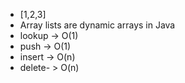 - [1,2,3]
- Array lists are dynamic arrays in Java
- lookup -> O(1)
- push -> O(1)
- insert -> O(n)
- delete- > O(n)